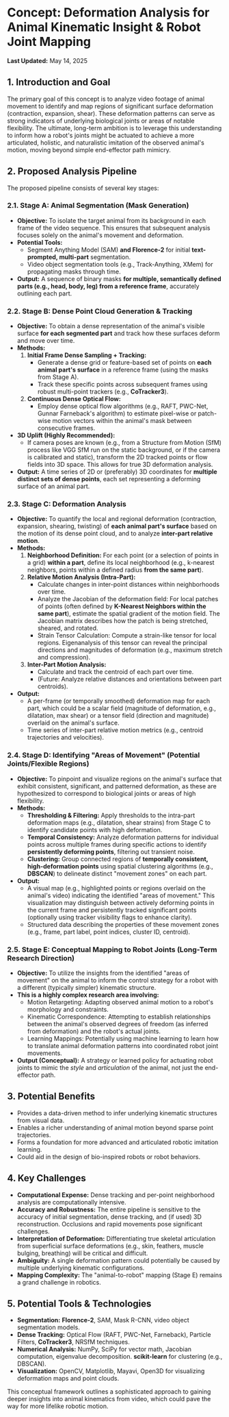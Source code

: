 # Concept: Deformation Analysis for Animal Kinematic Insight & Robot Joint Mapping

**Last Updated:** May 14, 2025

## 1. Introduction and Goal

The primary goal of this concept is to analyze video footage of animal movement to identify and map regions of significant surface deformation (contraction, expansion, shear). These deformation patterns can serve as strong indicators of underlying biological joints or areas of notable flexibility. The ultimate, long-term ambition is to leverage this understanding to inform how a robot's joints might be actuated to achieve a more articulated, holistic, and naturalistic imitation of the observed animal's motion, moving beyond simple end-effector path mimicry.

## 2. Proposed Analysis Pipeline

The proposed pipeline consists of several key stages:

### 2.1. Stage A: Animal Segmentation (Mask Generation)
* **Objective:** To isolate the target animal from its background in each frame of the video sequence. This ensures that subsequent analysis focuses solely on the animal's movement and deformation.
* **Potential Tools:**
    * Segment Anything Model (SAM) **and Florence-2** for initial **text-prompted, multi-part** segmentation.
    * Video object segmentation tools (e.g., Track-Anything, XMem) for propagating masks through time.
* **Output:** A sequence of binary masks **for multiple, semantically defined parts (e.g., head, body, leg) from a reference frame**, accurately outlining each part.

### 2.2. Stage B: Dense Point Cloud Generation & Tracking
* **Objective:** To obtain a dense representation of the animal's visible surface **for each segmented part** and track how these surfaces deform and move over time.
* **Methods:**
    1.  **Initial Frame Dense Sampling + Tracking:**
        * Generate a dense grid or feature-based set of points on **each animal part's surface** in a reference frame (using the masks from Stage A).
        * Track these specific points across subsequent frames using robust multi-point trackers (e.g., **CoTracker3**).
    2.  **Continuous Dense Optical Flow:**
        * Employ dense optical flow algorithms (e.g., RAFT, PWC-Net, Gunnar Farneback's algorithm) to estimate pixel-wise or patch-wise motion vectors within the animal's mask between consecutive frames.
* **3D Uplift (Highly Recommended):**
    * If camera poses are known (e.g., from a Structure from Motion (SfM) process like VGG SfM run on the static background, or if the camera is calibrated and static), transform the 2D tracked points or flow fields into 3D space. This allows for true 3D deformation analysis.
* **Output:** A time series of 2D or (preferably) 3D coordinates for **multiple distinct sets of dense points**, each set representing a deforming surface of an animal part.

### 2.3. Stage C: Deformation Analysis
* **Objective:** To quantify the local and regional deformation (contraction, expansion, shearing, twisting) of **each animal part's surface** based on the motion of its dense point cloud, and to analyze **inter-part relative motion**.
* **Methods:**
    1.  **Neighborhood Definition:** For each point (or a selection of points in a grid) **within a part**, define its local neighborhood (e.g., k-nearest neighbors, points within a defined radius **from the same part**).
    2.  **Relative Motion Analysis (Intra-Part):**
        * Calculate changes in inter-point distances within neighborhoods over time.
        * Analyze the Jacobian of the deformation field: For local patches of points (often defined by **K-Nearest Neighbors within the same part**), estimate the spatial gradient of the motion field. The Jacobian matrix describes how the patch is being stretched, sheared, and rotated.
        * Strain Tensor Calculation: Compute a strain-like tensor for local regions. Eigenanalysis of this tensor can reveal the principal directions and magnitudes of deformation (e.g., maximum stretch and compression).
    3.  **Inter-Part Motion Analysis:**
        * Calculate and track the centroid of each part over time.
        * (Future: Analyze relative distances and orientations between part centroids).
* **Output:** 
    * A per-frame (or temporally smoothed) deformation map for each part, which could be a scalar field (magnitude of deformation, e.g., dilatation, max shear) or a tensor field (direction and magnitude) overlaid on the animal's surface.
    * Time series of inter-part relative motion metrics (e.g., centroid trajectories and velocities).

### 2.4. Stage D: Identifying "Areas of Movement" (Potential Joints/Flexible Regions)
* **Objective:** To pinpoint and visualize regions on the animal's surface that exhibit consistent, significant, and patterned deformation, as these are hypothesized to correspond to biological joints or areas of high flexibility.
* **Methods:**
    * **Thresholding & Filtering:** Apply thresholds to the intra-part deformation maps (e.g., dilatation, shear strains) from Stage C to identify candidate points with high deformation.
    * **Temporal Consistency:** Analyze deformation patterns for individual points across multiple frames during specific actions to identify **persistently deforming points**, filtering out transient noise.
    * **Clustering:** Group connected regions of **temporally consistent, high-deformation points** using spatial clustering algorithms (e.g., **DBSCAN**) to delineate distinct "movement zones" on each part.
* **Output:** 
    * A visual map (e.g., highlighted points or regions overlaid on the animal's video) indicating the identified "areas of movement." This visualization may distinguish between actively deforming points in the current frame and persistently tracked significant points (optionally using tracker visibility flags to enhance clarity).
    * Structured data describing the properties of these movement zones (e.g., frame, part label, point indices, cluster ID, centroid).

### 2.5. Stage E: Conceptual Mapping to Robot Joints (Long-Term Research Direction)
* **Objective:** To utilize the insights from the identified "areas of movement" on the animal to inform the control strategy for a robot with a different (typically simpler) kinematic structure.
* **This is a highly complex research area involving:**
    * Motion Retargeting: Adapting observed animal motion to a robot's morphology and constraints.
    * Kinematic Correspondence: Attempting to establish relationships between the animal's observed degrees of freedom (as inferred from deformation) and the robot's actual joints.
    * Learning Mappings: Potentially using machine learning to learn how to translate animal deformation patterns into coordinated robot joint movements.
* **Output (Conceptual):** A strategy or learned policy for actuating robot joints to mimic the *style* and *articulation* of the animal, not just the end-effector path.

## 3. Potential Benefits
* Provides a data-driven method to infer underlying kinematic structures from visual data.
* Enables a richer understanding of animal motion beyond sparse point trajectories.
* Forms a foundation for more advanced and articulated robotic imitation learning.
* Could aid in the design of bio-inspired robots or robot behaviors.

## 4. Key Challenges
* **Computational Expense:** Dense tracking and per-point neighborhood analysis are computationally intensive.
* **Accuracy and Robustness:** The entire pipeline is sensitive to the accuracy of initial segmentation, dense tracking, and (if used) 3D reconstruction. Occlusions and rapid movements pose significant challenges.
* **Interpretation of Deformation:** Differentiating true skeletal articulation from superficial surface deformations (e.g., skin, feathers, muscle bulging, breathing) will be critical and difficult.
* **Ambiguity:** A single deformation pattern could potentially be caused by multiple underlying kinematic configurations.
* **Mapping Complexity:** The "animal-to-robot" mapping (Stage E) remains a grand challenge in robotics.

## 5. Potential Tools & Technologies
* **Segmentation:** **Florence-2**, SAM, Mask R-CNN, video object segmentation models.
* **Dense Tracking:** Optical Flow (RAFT, PWC-Net, Farneback), Particle Filters, **CoTracker3**, NRSfM techniques.
* **Numerical Analysis:** NumPy, SciPy for vector math, Jacobian computation, eigenvalue decomposition. **scikit-learn** for clustering (e.g., DBSCAN).
* **Visualization:** OpenCV, Matplotlib, Mayavi, Open3D for visualizing deformation maps and point clouds.

This conceptual framework outlines a sophisticated approach to gaining deeper insights into animal kinematics from video, which could pave the way for more lifelike robotic motion.
